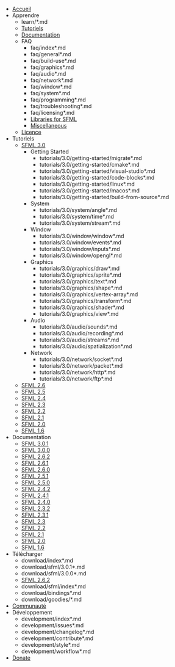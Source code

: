 * [Accueil](index.md)
* Apprendre
    * learn/*.md
    * [Tutoriels](tutorials/3.0/index.md)
    * [Documentation](documentation/3.0.1/index.html)
    * FAQ
        * faq/index*.md
        * faq/general*.md
        * faq/build-use*.md
        * faq/graphics*.md
        * faq/audio*.md
        * faq/network*.md
        * faq/window*.md
        * faq/system*.md
        * faq/programming*.md
        * faq/troubleshooting*.md
        * faq/licensing*.md
        * [Libraries for SFML](https://github.com/SFML/SFML/wiki/Community-FAQ#libraries)
        * [Miscellaneous](https://github.com/SFML/SFML/wiki/Community-FAQ#misc)
    * [Licence](license.md)
* Tutoriels
    * [SFML 3.0](tutorials/3.0/index.md)
        * Getting Started
            * tutorials/3.0/getting-started/migrate*.md
            * tutorials/3.0/getting-started/cmake*.md
            * tutorials/3.0/getting-started/visual-studio*.md
            * tutorials/3.0/getting-started/code-blocks*.md
            * tutorials/3.0/getting-started/linux*.md
            * tutorials/3.0/getting-started/macos*.md
            * tutorials/3.0/getting-started/build-from-source*.md
        * System
            * tutorials/3.0/system/angle*.md
            * tutorials/3.0/system/time*.md
            * tutorials/3.0/system/stream*.md
        * Window
            * tutorials/3.0/window/window*.md
            * tutorials/3.0/window/events*.md
            * tutorials/3.0/window/inputs*.md
            * tutorials/3.0/window/opengl*.md
        * Graphics
            * tutorials/3.0/graphics/draw*.md
            * tutorials/3.0/graphics/sprite*.md
            * tutorials/3.0/graphics/text*.md
            * tutorials/3.0/graphics/shape*.md
            * tutorials/3.0/graphics/vertex-array*.md
            * tutorials/3.0/graphics/transform*.md
            * tutorials/3.0/graphics/shader*.md
            * tutorials/3.0/graphics/view*.md
        * Audio
            * tutorials/3.0/audio/sounds*.md
            * tutorials/3.0/audio/recording*.md
            * tutorials/3.0/audio/streams*.md
            * tutorials/3.0/audio/spatialization*.md
        * Network
            * tutorials/3.0/network/socket*.md
            * tutorials/3.0/network/packet*.md
            * tutorials/3.0/network/http*.md
            * tutorials/3.0/network/ftp*.md
    * [SFML 2.6](https://www.sfml-dev.org/tutorials/2.6/index-fr.php)
    * [SFML 2.5](https://www.sfml-dev.org/tutorials/2.5/index-fr.php)
    * [SFML 2.4](https://www.sfml-dev.org/tutorials/2.4/index-fr.php)
    * [SFML 2.3](https://www.sfml-dev.org/tutorials/2.3/index-fr.php)
    * [SFML 2.2](https://www.sfml-dev.org/tutorials/2.2/index-fr.php)
    * [SFML 2.1](https://www.sfml-dev.org/tutorials/2.1/index-fr.php)
    * [SFML 2.0](https://www.sfml-dev.org/tutorials/2.0/index-fr.php)
    * [SFML 1.6](https://www.sfml-dev.org/tutorials/1.6/index-fr.php)
* Documentation
    * [SFML 3.0.1](documentation/3.0.1/index.html)
    * [SFML 3.0.0](documentation/3.0.0/index.html)
    * [SFML 2.6.2](https://www.sfml-dev.org/documentation/2.6.2-fr/)
    * [SFML 2.6.1](https://www.sfml-dev.org/documentation/2.6.1-fr/)
    * [SFML 2.6.0](https://www.sfml-dev.org/documentation/2.6.0-fr/)
    * [SFML 2.5.1](https://www.sfml-dev.org/documentation/2.5.1-fr/)
    * [SFML 2.5.0](https://www.sfml-dev.org/documentation/2.5.0-fr/)
    * [SFML 2.4.2](https://www.sfml-dev.org/documentation/2.4.2-fr/)
    * [SFML 2.4.1](https://www.sfml-dev.org/documentation/2.4.1-fr/)
    * [SFML 2.4.0](https://www.sfml-dev.org/documentation/2.4.0-fr/)
    * [SFML 2.3.2](https://www.sfml-dev.org/documentation/2.3.2-fr/)
    * [SFML 2.3.1](https://www.sfml-dev.org/documentation/2.3.1-fr/)
    * [SFML 2.3](https://www.sfml-dev.org/documentation/2.3-fr/)
    * [SFML 2.2](https://www.sfml-dev.org/documentation/2.2-fr/)
    * [SFML 2.1](https://www.sfml-dev.org/documentation/2.1-fr/)
    * [SFML 2.0](https://www.sfml-dev.org/documentation/2.0-fr/)
    * [SFML 1.6](https://www.sfml-dev.org/documentation/1.6-fr/)
* Télécharger
    * download/index*.md
    * download/sfml/3.0.1*.md
    * download/sfml/3.0.0*.md
    * [SFML 2.6.2](https://www.sfml-dev.org/download/sfml/2.6.2/index-fr.php)
    * download/sfml/index*.md
    * download/bindings*.md
    * download/goodies/*.md
* [Communauté](community/index.md)
* Développement
    * development/index*.md
    * development/issues*.md
    * development/changelog*.md
    * development/contribute*.md
    * development/style*.md
    * development/workflow*.md
* [Donate](donate.md)